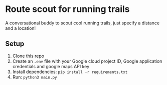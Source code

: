 # Route scout for running trails

A conversational buddy to scout cool running trails, just specify a distance and a location!

## Setup
1. Clone this repo
2. Create an `.env` file with your Google cloud project ID, Google application credentials and google maps API key
3. Install dependencies: `pip install -r requirements.txt`
4. Run: `python3 main.py`


